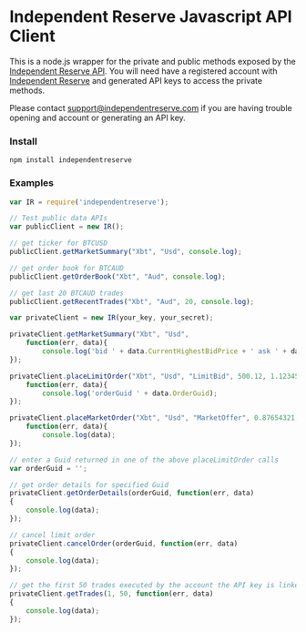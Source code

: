 Independent Reserve Javascript API Client
===============

This is a node.js wrapper for the private and public methods exposed by the [Independent Reserve API](https://www.independentreserve.com/API).
You will need have a registered account with [Independent Reserve](https://www.independentreserve.com) and generated API keys to access the private methods.

Please contact support@independentreserve.com if you are having trouble opening and account or generating an API key. 

### Install

`npm install independentreserve`

### Examples

```js
var IR = require('independentreserve');

// Test public data APIs
var publicClient = new IR();

// get ticker for BTCUSD
publicClient.getMarketSummary("Xbt", "Usd", console.log);

// get order book for BTCAUD
publicClient.getOrderBook("Xbt", "Aud", console.log);

// get last 20 BTCAUD trades
publicClient.getRecentTrades("Xbt", "Aud", 20, console.log);

var privateClient = new IR(your_key, your_secret);

privateClient.getMarketSummary("Xbt", "Usd",
	function(err, data){
		console.log('bid ' + data.CurrentHighestBidPrice + ' ask ' + data.CurrentLowestOfferPrice);
});

privateClient.placeLimitOrder("Xbt", "Usd", "LimitBid", 500.12, 1.12345678,
	function(err, data){
		console.log('orderGuid ' + data.OrderGuid);
});

privateClient.placeMarketOrder("Xbt", "Usd", "MarketOffer", 0.87654321,
	function(err, data){
		console.log(data);
});

// enter a Guid returned in one of the above placeLimitOrder calls
var orderGuid = '';

// get order details for specified Guid
privateClient.getOrderDetails(orderGuid, function(err, data)
{
    console.log(data);
});

// cancel limit order
privateClient.cancelOrder(orderGuid, function(err, data)
{
    console.log(data);
});

// get the first 50 trades executed by the account the API key is linked to
privateClient.getTrades(1, 50, function(err, data)
{
    console.log(data);
});
```
